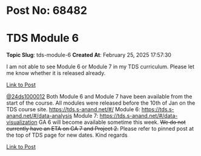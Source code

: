 # Post No: 68482
# TDS Module 6
**Topic Slug**: tds-module-6
**Created At**: February 25, 2025 17:57:30

I am not able to see Module 6 or Module 7 in my TDS curriculum. Please let me know whether it is released already.

[Link to Post](https://discourse.onlinedegree.iitm.ac.in/t/tds-module-6/599795)

<a class="mention" href="/u/24ds1000012">@24ds1000012</a> Both Module 6 and Module 7 have been available from the start of the course. All modules were released before the 10th of Jan on the TDS course site.
<a href="https://tds.s-anand.net/#/" class="onebox" target="_blank" rel="noopener">https://tds.s-anand.net/#/</a>
Module 6:
<a href="https://tds.s-anand.net/#/data-analysis" class="onebox" target="_blank" rel="noopener">https://tds.s-anand.net/#/data-analysis</a>
Module 7:
<a href="https://tds.s-anand.net/#/data-visualization" class="onebox" target="_blank" rel="noopener">https://tds.s-anand.net/#/data-visualization</a>
GA 6 will become available sometime this week.
<s>We do not currently have an ETA on GA 7 and Project 2.</s>
Please refer to pinned post at the top of TDS page for new dates.
Kind regards

[Link to Post](https://discourse.onlinedegree.iitm.ac.in/t/tds-module-6/599828)

